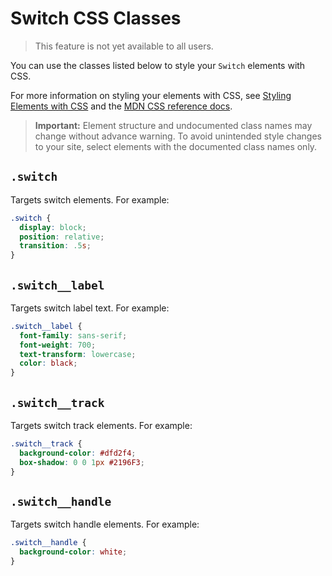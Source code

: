 <!-- This article was published using the Doc Push single-sourcing tool. Any changes to this article MUST be made in the source file. Find it at www.github.com/wix-private/velo-docs.-->

# Switch CSS Classes

> This feature is not yet available to all users.

You can use the classes listed below
to style your `Switch` elements with CSS.

For more information on styling your elements with CSS, see
[Styling Elements with CSS]($w/styling-elements-with-css) and the
[MDN CSS reference docs](https://developer.mozilla.org/en-US/docs/Learn/CSS).

<blockquote class="important">

__Important:__
Element structure and undocumented class names
may change without advance warning.
To avoid unintended style changes to your site,
select elements with the documented class names only.

</blockquote>

## `.switch`

Targets switch elements.
For example:

```css
.switch {
  display: block;
  position: relative;
  transition: .5s;
}
```

## `.switch__label`

Targets switch label text.
For example:

```css
.switch__label {
  font-family: sans-serif;
  font-weight: 700;
  text-transform: lowercase;
  color: black;
}
```

## `.switch__track`

Targets switch track elements.
For example:

```css
.switch__track {
  background-color: #dfd2f4;
  box-shadow: 0 0 1px #2196F3;
}
```

## `.switch__handle`

Targets switch handle elements.
For example:

```css
.switch__handle {
  background-color: white;
}
```
